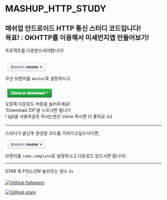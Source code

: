 # MASHUP_HTTP_STUDY
매쉬업 안드로이드 HTTP 통신 스터디 코드입니다!<br/>
목표! : OKHTTP를 이용해서 미세먼지앱 만들어보기!<br/>
----
프로젝트를 다운받으셔야합니다!
<br/><br/>
![branch](./img/branch.png) <br/>
우선 브랜치를 `master`로 설정하시고 
<br/><br/>
![download](./img/download.png)<br/>
오른쪽 다운로드 버튼을 눌러주세요!<br/>
'Download ZIP'을 누르시면 됩니다<br/>!
(git을 사용하실주 아시는분은 clone 하시면 더 좋아요 :+1:)

------

스터디가 끝난후 완성된 코드를 가져가고싶으시다면,<br/>
![branch](./img/branch.png)<br/>
브랜치를 `code-complete`로 설정하시고 다운로드 받으시면 됩니다!

-------
STAR 와 FOLLOW 눌러주는 센스 :+1:

[![GitHub followers](https://img.shields.io/github/followers/JSpiner.svg?style=social&label=Follow&maxAge=2592000)](https://github.com/JSpiner?tab=followers)

[![GitHub stars](https://img.shields.io/github/stars/JSpiner/MASHUP_HTTP_STUDY.svg?style=social&label=Star&maxAge=2592000)](https://GitHub.com/JSpiner/MASHUP_HTTP_STUDY/stargazers/)

